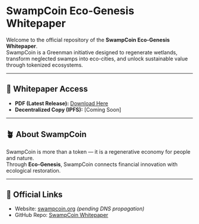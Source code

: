 # SwampCoin Eco-Genesis Whitepaper  

Welcome to the official repository of the **SwampCoin Eco-Genesis Whitepaper**.  
SwampCoin is a Greenman initiative designed to regenerate wetlands, transform neglected swamps into eco-cities, and unlock sustainable value through tokenized ecosystems.  

---

## 📄 Whitepaper Access
- **PDF (Latest Release):** [Download Here](./SWAMPCOIN_ECOGENESIS_WHITEPAPERV1.pdf)  
- **Decentralized Copy (IPFS):** [Coming Soon]  

---

## 🪴 About SwampCoin
SwampCoin is more than a token — it is a regenerative economy for people and nature.  
Through **Eco-Genesis**, SwampCoin connects financial innovation with ecological restoration.  

---

## 🔗 Official Links
- Website: [swampcoin.org](https://swampcoin.org) *(pending DNS propagation)*  
- GitHub Repo: [SwampCoin Whitepaper](https://github.com/swampcoin-protocol/swampcoin-whitepaper)  

